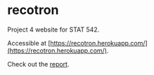 # recotron

Project 4 website for STAT 542.

Accessible at [https://recotron.herokuapp.com/](https://recotron.herokuapp.com/).

Check out the [report](https://recotron.herokuapp.com/static/report/project4_report.html).

